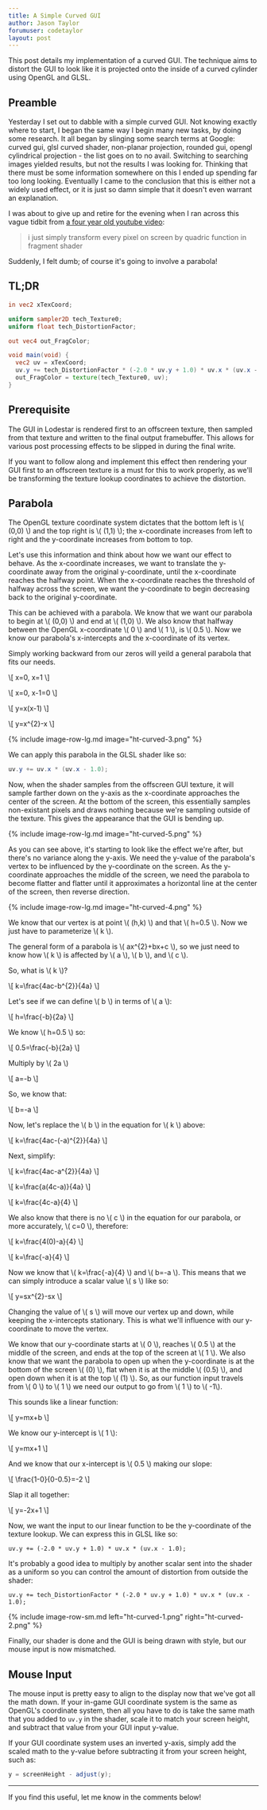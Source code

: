 ```yaml
---
title: A Simple Curved GUI
author: Jason Taylor
forumuser: codetaylor
layout: post
---
```


This post details my implementation of a curved GUI. The technique aims to distort the GUI to look like it is projected onto the inside of a curved cylinder using OpenGL and GLSL.

## Preamble

Yesterday I set out to dabble with a simple curved GUI. Not knowing exactly where to start, I began the same way I begin many new tasks, by doing some research. It all began by slinging some search terms at Google: curved gui, glsl curved shader, non-planar projection, rounded gui, opengl cylindrical projection - the list goes on to no avail. Switching to searching images yielded results, but not the results I was looking for. Thinking that there must be some information somewhere on this I ended up spending far too long looking. Eventually I came to the conclusion that this is either not a widely used effect, or it is just so damn simple that it doesn't even warrant an explanation.

I was about to give up and retire for the evening when I ran across this vague tidbit from [a four year old youtube video](1):

> i just simply transform every pixel on screen by quadric function in fragment shader

Suddenly, I felt dumb; of course it's going to involve a parabola!

## TL;DR

~~~ glsl
in vec2 xTexCoord;

uniform sampler2D tech_Texture0;
uniform float tech_DistortionFactor;

out vec4 out_FragColor;

void main(void) {
  vec2 uv = xTexCoord;
  uv.y += tech_DistortionFactor * (-2.0 * uv.y + 1.0) * uv.x * (uv.x - 1.0);
  out_FragColor = texture(tech_Texture0, uv);
}
~~~

## Prerequisite

The GUI in Lodestar is rendered first to an offscreen texture, then sampled from that texture and written to the final output framebuffer. This allows for various post processing effects to be slipped in during the final write.

If you want to follow along and implement this effect then rendering your GUI first to an offscreen texture is a must for this to work properly, as we'll be transforming the texture lookup coordinates to achieve the distortion.

## Parabola

The OpenGL texture coordinate system dictates that the bottom left is \\( (0,0) \\) and the top right is \\( (1,1) \\); the x-coordinate increases from left to right and the y-coordinate increases from bottom to top.

Let's use this information and think about how we want our effect to behave. As the x-coordinate increases, we want to translate the y-coordinate away from the original y-coordinate, until the x-coordinate reaches the halfway point. When the x-coordinate reaches the threshold of halfway across the screen, we want the y-coordinate to begin decreasing back to the original y-coordinate.

This can be achieved with a parabola. We know that we want our parabola to begin at \\( (0,0) \\) and end at \\( (1,0) \\). We also know that halfway between the OpenGL x-coordinate \\( 0 \\) and \\( 1 \\), is \\( 0.5 \\). Now we know our parabola's x-intercepts and the x-coordinate of its vertex.

Simply working backward from our zeros will yeild a general parabola that fits our needs.

\\[ x=0, x=1 \\]

\\[ x=0, x-1=0 \\]

\\[ y=x(x-1) \\]

\\[ y=x^{2}-x \\]

{% include image-row-lg.md image="ht-curved-3.png" %}

We can apply this parabola in the GLSL shader like so:

~~~ glsl
uv.y += uv.x * (uv.x - 1.0);
~~~

Now, when the shader samples from the offscreen GUI texture, it will sample farther down on the y-axis as the x-coordinate approaches the center of the screen. At the bottom of the screen, this essentially samples non-existant pixels and draws nothing because we're sampling outside of the texture. This gives the appearance that the GUI is bending up.

{% include image-row-lg.md image="ht-curved-5.png" %}

As you can see above, it's starting to look like the effect we're after, but there's no variance along the y-axis. We need the y-value of the parabola's vertex to be influenced by the y-coordinate on the screen. As the y-coordinate approaches the middle of the screen, we need the parabola to become flatter and flatter until it approximates a horizontal line at the center of the screen, then reverse direction.

{% include image-row-lg.md image="ht-curved-4.png" %}

We know that our vertex is at point \\( (h,k) \\) and that \\( h=0.5 \\). Now we just have to parameterize \\( k \\).

The general form of a parabola is \\( ax^{2}+bx+c \\), so we just need to know how \\( k \\) is affected by \\( a \\), \\( b \\), and \\( c \\).

So, what is \\( k \\)?

\\[ k=\frac{4ac-b^{2}}{4a} \\]

Let's see if we can define \\( b \\) in terms of \\( a \\):

\\[ h=\frac{-b}{2a} \\]

We know \\( h=0.5 \\) so:

\\[ 0.5=\frac{-b}{2a} \\]

Multiply by \\( 2a \\)

\\[ a=-b \\]

So, we know that:

\\[ b=-a \\]

Now, let's replace the \\( b \\) in the equation for \\( k \\) above:

\\[ k=\frac{4ac-(-a)^{2}}{4a} \\]

Next, simplify:

\\[ k=\frac{4ac-a^{2}}{4a} \\]

\\[ k=\frac{a(4c-a)}{4a} \\]

\\[ k=\frac{4c-a}{4} \\]

We also know that there is no \\( c \\) in the equation for our parabola, or more accurately, \\( c=0 \\), therefore:

\\[ k=\frac{4(0)-a}{4} \\]

\\[ k=\frac{-a}{4} \\]

Now we know that \\( k=\frac{-a}{4} \\) and \\( b=-a \\). This means that we can simply introduce a scalar value \\( s \\) like so:

\\[ y=sx^{2}-sx \\]

Changing the value of \\( s \\) will move our vertex up and down, while keeping the x-intercepts stationary. This is what we'll influence with our y-coordinate to move the vertex.

We know that our y-coordinate starts at \\( 0 \\), reaches \\( 0.5 \\) at the middle of the screen, and ends at the top of the screen at \\( 1 \\). We also know that we want the parabola to open up when the y-coordinate is at the bottom of the screen \\( (0) \\), flat when it is at the middle \\( (0.5) \\), and open down when it is at the top \\( (1) \\). So, as our function input travels from \\( 0 \\) to \\( 1 \\) we need our output to go from \\( 1 \\) to \\( -1\\).

This sounds like a linear function:

\\[ y=mx+b \\]

We know our y-intercept is \\( 1 \\):

\\[ y=mx+1 \\]

And we know that our x-intercept is \\( 0.5 \\) making our slope:

\\[ \frac{1-0}{0-0.5}=-2 \\]

Slap it all together:

\\[ y=-2x+1 \\]

Now, we want the input to our linear function to be the y-coordinate of the texture lookup. We can express this in GLSL like so:

~~~
uv.y += (-2.0 * uv.y + 1.0) * uv.x * (uv.x - 1.0);
~~~

It's probably a good idea to multiply by another scalar sent into the shader as a uniform so you can control the amount of distortion from outside the shader:

~~~
uv.y += tech_DistortionFactor * (-2.0 * uv.y + 1.0) * uv.x * (uv.x - 1.0);
~~~

{% include image-row-sm.md left="ht-curved-1.png" right="ht-curved-2.png" %}

Finally, our shader is done and the GUI is being drawn with style, but our mouse input is now mismatched.

## Mouse Input

The mouse input is pretty easy to align to the display now that we've got all the math down. If your in-game GUI coordinate system is the same as OpenGL's coordinate system, then all you have to do is take the same math that you added to `uv.y` in the shader, scale it to match your screen height, and subtract that value from your GUI input y-value.

If your GUI coordinate system uses an inverted y-axis, simply add the scaled math to the y-value before subtracting it from your screen height, such as:

~~~ java
y = screenHeight - adjust(y);
~~~

---

If you find this useful, let me know in the comments below!

[1]:http://www.youtube.com/watch?v=Vlj1l17ltqk
